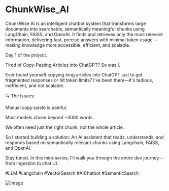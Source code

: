 # ChunkWise_AI
ChunkWise AI is an intelligent chatbot system that transforms large documents into searchable, semantically meaningful chunks using LangChain, FAISS, and OpenAI. It finds and retrieves only the most relevant information, delivering fast, precise answers with minimal token usage — making knowledge more accessible, efficient, and scalable.

Day 1 of the project.

Tired of Copy-Pasting Articles into ChatGPT? So was I.

Ever found yourself copying long articles into ChatGPT just to get fragmented responses or hit token limits?
I’ve been there—it's tedious, inefficient, and not scalable.

🔍 The issues:

Manual copy-paste is painful.

Most models choke beyond ~3000 words.

We often need just the right chunk, not the whole article.

So I started building a solution:
An AI assistant that reads, understands, and responds based on semantically relevant chunks using Langchain, FAISS, and OpenAI.

Stay tuned. In this mini-series, I’ll walk you through the entire dev journey—from ingestion to chat UI.

#LLM #Langchain #VectorSearch #AIChatbot #SemanticSearch

![image](https://github.com/user-attachments/assets/c19e25a0-dd9c-4c59-93ae-95477bc6da1c)
